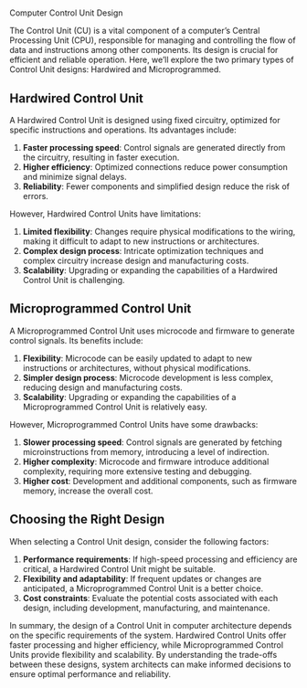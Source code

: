 # 

Computer Control Unit Design

The Control Unit (CU) is a vital component of a computer’s Central Processing Unit (CPU), responsible for managing and controlling the flow of data and instructions among other components. Its design is crucial for efficient and reliable operation. Here, we’ll explore the two primary types of Control Unit designs: Hardwired and Microprogrammed.

## Hardwired Control Unit

A Hardwired Control Unit is designed using fixed circuitry, optimized for specific instructions and operations. Its advantages include:

1. **Faster processing speed**: Control signals are generated directly from the circuitry, resulting in faster execution.
2. **Higher efficiency**: Optimized connections reduce power consumption and minimize signal delays.
3. **Reliability**: Fewer components and simplified design reduce the risk of errors.

However, Hardwired Control Units have limitations:

1. **Limited flexibility**: Changes require physical modifications to the wiring, making it difficult to adapt to new instructions or architectures.
2. **Complex design process**: Intricate optimization techniques and complex circuitry increase design and manufacturing costs.
3. **Scalability**: Upgrading or expanding the capabilities of a Hardwired Control Unit is challenging.

## Microprogrammed Control Unit

A Microprogrammed Control Unit uses microcode and firmware to generate control signals. Its benefits include:

1. **Flexibility**: Microcode can be easily updated to adapt to new instructions or architectures, without physical modifications.
2. **Simpler design process**: Microcode development is less complex, reducing design and manufacturing costs.
3. **Scalability**: Upgrading or expanding the capabilities of a Microprogrammed Control Unit is relatively easy.

However, Microprogrammed Control Units have some drawbacks:

1. **Slower processing speed**: Control signals are generated by fetching microinstructions from memory, introducing a level of indirection.
2. **Higher complexity**: Microcode and firmware introduce additional complexity, requiring more extensive testing and debugging.
3. **Higher cost**: Development and additional components, such as firmware memory, increase the overall cost.

## Choosing the Right Design

When selecting a Control Unit design, consider the following factors:

1. **Performance requirements**: If high-speed processing and efficiency are critical, a Hardwired Control Unit might be suitable.
2. **Flexibility and adaptability**: If frequent updates or changes are anticipated, a Microprogrammed Control Unit is a better choice.
3. **Cost constraints**: Evaluate the potential costs associated with each design, including development, manufacturing, and maintenance.

In summary, the design of a Control Unit in computer architecture depends on the specific requirements of the system. Hardwired Control Units offer faster processing and higher efficiency, while Microprogrammed Control Units provide flexibility and scalability. By understanding the trade-offs between these designs, system architects can make informed decisions to ensure optimal performance and reliability.